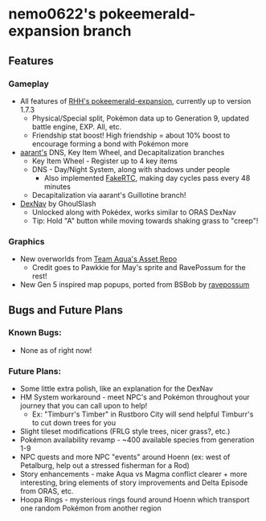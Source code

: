 # nemo0622's pokeemerald-expansion branch

## Features

### Gameplay
- All features of [RHH's pokeemerald-expansion](https://github.com/rh-hideout/pokeemerald-expansion), currently up to version 1.7.3
    - Physical/Special split, Pokémon data up to Generation 9, updated battle engine, EXP. All, etc.
    - Friendship stat boost! High friendship = about 10% boost to encourage forming a bond with Pokémon more
- [aarant's](https://github.com/aarant/pokeemerald) DNS, Key Item Wheel, and Decapitalization branches
    - Key Item Wheel - Register up to 4 key items
    - DNS - Day/Night System, along with shadows under people
        - Also implemented [FakeRTC](https://www.pokecommunity.com/threads/simple-modifications-directory.416647/page-24#post-10678054), making day cycles pass every 48 minutes
    - Decapitalization via aarant's Guillotine branch!
- [DexNav](https://github.com/ghoulslash/pokeemerald/tree/dexnav) by GhoulSlash
    - Unlocked along with Pokédex, works similar to ORAS DexNav
    - Tip: Hold "A" button while moving towards shaking grass to "creep"!

### Graphics
- New overworlds from [Team Aqua's Asset Repo](https://github.com/Pawkkie/Team-Aquas-Asset-Repo)
    - Credit goes to Pawkkie for May's sprite and RavePossum for the rest!
- New Gen 5 inspired map popups, ported from BSBob by [ravepossum](https://github.com/ravepossum/pokeemerald)

## Bugs and Future Plans

### Known Bugs:
- None as of right now!

### Future Plans:
- Some little extra polish, like an explanation for the DexNav
- HM System workaround - meet NPC's and Pokémon throughout your journey that you can call upon to help!
    - Ex: "Timburr's Timber" in Rustboro City will send helpful Timburr's to cut down trees for you
- Slight tileset modifications (FRLG style trees, nicer grass?, etc.)
- Pokémon availability revamp - ~400 available species from generation 1-9
- NPC quests and more NPC "events" around Hoenn (ex: west of Petalburg, help out a stressed fisherman for a Rod)
- Story enhancements - make Aqua vs Magma conflict clearer + more interesting, bring elements of story improvements and Delta Episode from ORAS, etc.
- Hoopa Rings - mysterious rings found around Hoenn which transport one random Pokémon from another region
